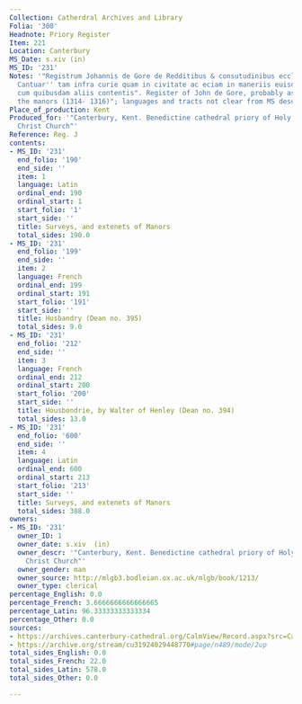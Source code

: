 ```yaml
---
Collection: Catherdral Archives and Library
Folia: '300'
Headnote: Priory Register
Item: 221
Location: Canterbury
MS_Date: s.xiv (in)
MS_ID: '231'
Notes: '"Registrum Johannis de Gore de Redditibus & consutudinibus ecclesie christi
  Cantuar'' tam infra curie quam in civitate ac eciam in maneriis euisdem ecclesie
  cum quibusdam aliis contentis". Register of John de Gore, probably as warden of
  the manors (1314- 1316)"; languages and tracts not clear from MS description'
Place_of_production: Kent
Produced_for: '"Canterbury, Kent. Benedictine cathedral priory of Holy Trinity or
  Christ Church"'
Reference: Reg. J
contents:
- MS_ID: '231'
  end_folio: '190'
  end_side: ''
  item: 1
  language: Latin
  ordinal_end: 190
  ordinal_start: 1
  start_folio: '1'
  start_side: ''
  title: Surveys, and extenets of Manors
  total_sides: 190.0
- MS_ID: '231'
  end_folio: '199'
  end_side: ''
  item: 2
  language: French
  ordinal_end: 199
  ordinal_start: 191
  start_folio: '191'
  start_side: ''
  title: Husbandry (Dean no. 395)
  total_sides: 9.0
- MS_ID: '231'
  end_folio: '212'
  end_side: ''
  item: 3
  language: French
  ordinal_end: 212
  ordinal_start: 200
  start_folio: '200'
  start_side: ''
  title: Housbondrie, by Walter of Henley (Dean no. 394)
  total_sides: 13.0
- MS_ID: '231'
  end_folio: '600'
  end_side: ''
  item: 4
  language: Latin
  ordinal_end: 600
  ordinal_start: 213
  start_folio: '213'
  start_side: ''
  title: Surveys, and extenets of Manors
  total_sides: 388.0
owners:
- MS_ID: '231'
  owner_ID: 1
  owner_date: s.xiv  (in)
  owner_descr: '"Canterbury, Kent. Benedictine cathedral priory of Holy Trinity or
    Christ Church"'
  owner_gender: man
  owner_source: http://mlgb3.bodleian.ox.ac.uk/mlgb/book/1213/
  owner_type: clerical
percentage_English: 0.0
percentage_French: 3.6666666666666665
percentage_Latin: 96.33333333333334
percentage_Other: 0.0
sources:
- https://archives.canterbury-cathedral.org/CalmView/Record.aspx?src=CalmView.Catalog&id=CCA-DCc%2fRegister%2fJ
- https://archive.org/stream/cu31924029448770#page/n489/mode/2up
total_sides_English: 0.0
total_sides_French: 22.0
total_sides_Latin: 578.0
total_sides_Other: 0.0

---
```

